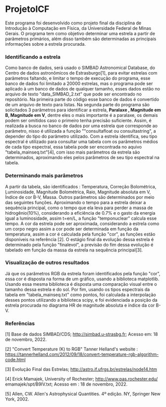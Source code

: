 # ProjetoICF

Este programa foi desenvolvido como projeto final da disciplina de Introdução à Computação em Física, da Universidade Federal de Minas Gerais. O programa tem como objetivo determinar uma estrela a partir de parâmetros primários, além disso também são determinadas as principais informações sobre a estrela procurada.

### Identificando a estrela
 
 Como banco de dados, será usado o SIMBAD Astronomical Database, do Centro de dados astronômicos de Estrasburgo[1], para evitar estrelas com parâmetros faltando, e limitar o tempo de execução do programa, esse banco de dados foi limitado a 20000 estrelas, mas o programa pode ser aplicado à um banco de dados de qualquer tamanho, esses dados estão no arquivo de texto "data_SIMBAD_2.txt" que pode ser encontrado no repositório. Na primeira parte do código esse banco de dados é convertido de um arquivo de texto para listas. Na segunda parte do programa são solicitados 3 parâmetros para identificar a estrela, **Paralaxe , Magnitude em B, Magnitude em V**, dentre eles o mais importante é a paralaxe, os demais podem ser omitidos caso o primeiro tenha precisão suficiente. Assim, é realizada a busca no banco de dados por uma estrela que corresponde ao parâmetro, nisso é utilizada a função ""consultafloat ou consultastring", a depender do tipo do parâmetro utilizado. Com a estrela identifica, seu tipo espectral é utilizado para consultar uma tabela com os parâmetros médios de cada tipo espectral, essa tabela pode ser encontrada no aquivo "tabela_mainseq.txt"[4], com isso mais parâmetros da estrela são determinados, aproximando eles pelos parâmetros de seu tipo espectral na tabela.
 
 ### Determinando mais parâmetros
 
  A partir da tabela, são identificados : Temperatura, Correção Bolométrica, Luminosidade, Magnitude Bolométrica, Raio, Magnitude absoluta em V, Índice de cor B-V, Massa. Outros parâmetros são determinados por meio das seguintes funções. Aproximando o tempo para a estrela deixar a sequência principal, como o tempo que ela leva para perder a massa de hidrogênio(10%), considerando a eficiência de 0.7% e o gasto da energia igual a luminosidade, assim t=en/L, a função "temponuclear" calcula esse tempo. A cor da estrela pode ser aproximada, considerando a estrela como um corpo negro assim a cor pode ser determinada em função da temperatura, assim a cor é calculada pela função "cor", as funções estão disponíveis na referência [2]. O estágio final da evolução dessa estrela é determinado pela função "finalevol", a previsão do fim dessa evolução é tabelado em função da massa da estrela na sequência principal[3].
  
 ### Visualização de outros resultados
 
  Já que os parâmetros RGB da estrela foram identificados pela função "cor", essa cor é disposta na forma de um gráfico, usando a biblioteca matplotlib. Usando essa mesma biblioteca é disposta uma comparação visual entre o tamanho dessa estrela e do sol. Por fim, usando os tipos espectrais da tabela em "tabela_mainseq.txt" como pontos, foi calculada a interpolação desses pontos utilizando a biblioteca scipy, e foi evidenciada a posição da estrela procurada no diagrama HR de magnitude absoluta e índice da cor B-V.
 
### Referências

[1] Base de dados SIMBAD/CDS; http://simbad.u-strasbg.fr; Acesso em: 18 de novembro, 2022.

[2] "Convert Temperature (K) to RGB" Tanner Helland's website : https://tannerhelland.com/2012/09/18/convert-temperature-rgb-algorithm-code.html

[3] Evolução Final das Estrelas; http://astro.if.ufrgs.br/estrelas/node14.htm

[4] Erick Mamajek, University of Rochester; http://www.pas.rochester.edu/ emamajek/spt/B9IV.txt;
Acesso em : 18 de novembro, 2022.

[5] Allen, CW. Allen's Astrophysical Quantities. 4º edição. NY, Springer New York, 2002.
